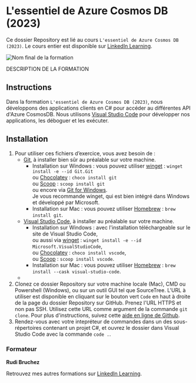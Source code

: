 # L'essentiel de Azure Cosmos DB (2023)

Ce dossier Repository est lié au cours `L'essentiel de Azure Cosmos DB (2023)`. Le cours entier est disponible sur [LinkedIn Learning][lil-course-url].

![Nom final de la formation][lil-thumbnail-url] 

DESCRIPTION DE LA FORMATION

## Instructions

Dans la formation `L'essentiel de Azure Cosmos DB (2023)`, nous développons des applications clients en C# pour accéder au différentes API d'Azure CosmosDB. Nous utilisons [Visual Studio Code](https://code.visualstudio.com/) pour développer nos applications, les déboguer et les exécuter.

## Installation

1. Pour utiliser ces fichiers d’exercice, vous avez besoin de : 
   - [Git](https://git-scm.com/), à installer bien sûr au préalable sur votre machine.
     - Installation sur Windows : vous pouvez utiliser [winget](https://learn.microsoft.com/fr-fr/windows/package-manager/winget/) : `winget install -e --id Git.Git` 
     <br />ou [Chocolatey](https://chocolatey.org/) : `choco install git` <br />ou [Scoop](https://scoop.sh/) : `scoop install git` <br />ou encore via [Git for Windows](https://gitforwindows.org/). <br />Je vous recommande winget, qui est bien intégré dans Windows et développé par Microsoft.
     - Installation sur Mac : vous pouvez utiliser [Homebrew](https://brew.sh/) : `brew install git`.
   - [Visual Studio Code](https://code.visualstudio.com/), à installer au préalable sur votre machine.
     - Installation sur Windows : avec l'installation téléchargeable sur le site de Visual Studio Code, <br />ou aussi via [winget](https://learn.microsoft.com/fr-fr/windows/package-manager/winget/) : `winget install -e --id Microsoft.VisualStudioCode`, <br />ou [Chocolatey](https://chocolatey.org/) : `choco install vscode`, <br />ou [Scoop](https://scoop.sh/) : `scoop install vscode`.
     - Installation sur Mac : vous pouvez utiliser [Homebrew](https://brew.sh/) : `brew install --cask visual-studio-code`.
   -  
2. Clonez ce dossier Repository sur votre machine locale (Mac), CMD ou Powershell (Windows), ou sur un outil GUI tel que SourceTree. L'URL à utiliser est disponible en cliquant sur le bouton vert `Code` en haut à droite de la page du dossier Repository sur GitHub. Prenez l'URL HTTPS et non pas SSH. Utilisez cette URL comme argument de la commande `git clone`. Pour plus d'instructions, suivez cette [aide en ligne de Github](https://docs.github.com/fr/repositories/creating-and-managing-repositories/cloning-a-repository).
3. Rendez-vous avec votre intepréteur de commandes dans un des sous-répertoires contenant un projet C#, et ouvrez le dossier dans Visual Studio Code avec la commande `code .`.

### Formateur

**Rudi Bruchez** 

 Retrouvez mes autres formations sur [LinkedIn Learning][lil-URL-trainer].

[0]: # (Replace these placeholder URLs with actual course URLs)
[lil-course-url]: https://www.linkedin.com
[lil-thumbnail-url]: https:
[lil-URL-trainer]: https://www.linkedin.com/learning/instructors/rudi-bruchez

[1]: # (End of FR-Instruction ###############################################################################################)
[lil-course-url]: https://www.linkedin.com 
[lil-thumbnail-url]: https:// 

[1]: # (End of BP-Instruction ###############################################################################################) 
